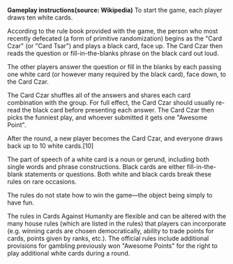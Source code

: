 **Gameplay instructions(source: Wikipedia)**
To start the game, each player draws ten white cards.

According to the rule book provided with the game, the person who most recently defecated (a form of primitive randomization) begins as the "Card Czar" (or "Card Tsar") and plays a black card, face up. The Card Czar then reads the question or fill-in-the-blanks phrase on the black card out loud.

The other players answer the question or fill in the blanks by each passing one white card (or however many required by the black card), face down, to the Card Czar.

The Card Czar shuffles all of the answers and shares each card combination with the group. For full effect, the Card Czar should usually re-read the black card before presenting each answer. The Card Czar then picks the funniest play, and whoever submitted it gets one "Awesome Point".

After the round, a new player becomes the Card Czar, and everyone draws back up to 10 white cards.[10]

The part of speech of a white card is a noun or gerund, including both single words and phrase constructions. Black cards are either fill-in-the-blank statements or questions. Both white and black cards break these rules on rare occasions.

The rules do not state how to win the game—the object being simply to have fun.

The rules in Cards Against Humanity are flexible and can be altered with the many house rules (which are listed in the rules) that players can incorporate (e.g. winning cards are chosen democratically, ability to trade points for cards, points given by ranks, etc.). The official rules include additional provisions for gambling previously won "Awesome Points" for the right to play additional white cards during a round.
